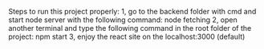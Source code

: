 Steps to run this project properly:
1, go to the backend folder with cmd and start node server with the following command: node fetching
2, open another terminal and type the following command in the root folder of the project: npm start
3, enjoy the react site on the localhost:3000 (default)
